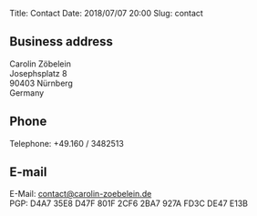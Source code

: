 Title:          Contact
Date:           2018/07/07 20:00
Slug:           contact

## Business address
Carolin Zöbelein  
Josephsplatz 8   
90403 Nürnberg  
Germany

## Phone
Telephone: +49.160 / 3482513  

## E-mail
E-Mail: contact@carolin-zoebelein.de  
PGP: D4A7 35E8 D47F 801F 2CF6 2BA7 927A FD3C DE47 E13B

